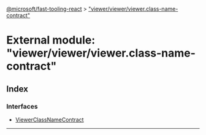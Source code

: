[@microsoft/fast-tooling-react](../README.md) > ["viewer/viewer/viewer.class-name-contract"](../modules/_viewer_viewer_viewer_class_name_contract_.md)

# External module: "viewer/viewer/viewer.class-name-contract"

## Index

### Interfaces

* [ViewerClassNameContract](../interfaces/_viewer_viewer_viewer_class_name_contract_.viewerclassnamecontract.md)

---

